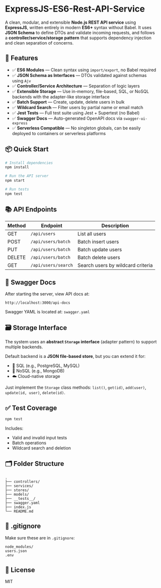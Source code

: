 # ExpressJS-ES6-Rest-API-Service

A clean, modular, and extensible **Node.js REST API service** using **ExpressJS**, written entirely in modern **ES6+** syntax without Babel. It uses **JSON Schema** to define DTOs and validate incoming requests, and follows a **controller/service/storage pattern** that supports dependency injection and clean separation of concerns.

## 🔧 Features

- ✅ **ES6 Modules** — Clean syntax using `import/export`, no Babel required
- ✅ **JSON Schema as Interfaces** — DTOs validated against schemas using `Ajv`
- ✅ **Controller/Service Architecture** — Separation of logic layers
- ✅ **Extensible Storage** — Use in-memory, file-based, SQL, or NoSQL backends with the adapter-like storage interface
- ✅ **Batch Support** — Create, update, delete users in bulk
- ✅ **Wildcard Search** — Filter users by partial name or email match
- ✅ **Jest Tests** — Full test suite using Jest + Supertest (no Babel)
- ✅ **Swagger Docs** — Auto-generated OpenAPI docs via `swagger-ui-express`
- ✅ **Serverless Compatible** — No singleton globals, can be easily deployed to containers or serverless platforms

## 📦 Quick Start

```bash
# Install dependencies
npm install

# Run the API server
npm start

# Run tests
npm test
```

## 📚 API Endpoints

| Method | Endpoint             | Description                        |
|--------|----------------------|------------------------------------|
| GET    | `/api/users`         | List all users                     |
| POST   | `/api/users/batch`   | Batch insert users                 |
| PUT    | `/api/users/batch`   | Batch update users                 |
| DELETE | `/api/users/batch`   | Batch delete users                 |
| GET    | `/api/users/search`  | Search users by wildcard criteria  |

## 📖 Swagger Docs

After starting the server, view API docs at:

```
http://localhost:3000/api-docs
```

Swagger YAML is located at: `swagger.yaml`

## 🗃 Storage Interface

The system uses an **abstract `Storage` interface** (adapter pattern) to support multiple backends.

Default backend is a **JSON file-based store**, but you can extend it for:

- 🔌 SQL (e.g., PostgreSQL, MySQL)
- 🌱 NoSQL (e.g., MongoDB)
- ☁️ Cloud-native storage

Just implement the `Storage` class methods: `list()`, `get(id)`, `add(user)`, `update(id, user)`, `delete(id)`.

## ✅ Test Coverage

```bash
npm test
```

Includes:
- Valid and invalid input tests
- Batch operations
- Wildcard search and deletion

## 🗂 Folder Structure

```
.
├── controllers/
├── services/
├── stores/
├── models/
├── __tests__/
├── swagger.yaml
├── index.js
└── README.md
```

## 🔐 .gitignore

Make sure these are in `.gitignore`:

```
node_modules/
users.json
.env
```

## 📜 License

MIT